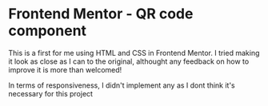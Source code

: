 # Frontend Mentor - QR code component

This is a first for me using HTML and CSS in Frontend Mentor.
I tried making it look as close as I can to the original, althought any feedback on how to improve it is more than welcomed!

In terms of responsiveness, I didn't implement any as I dont think it's necessary for this project

